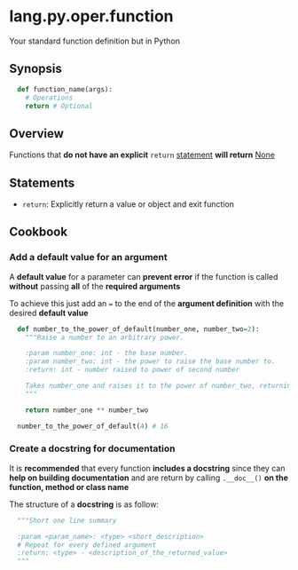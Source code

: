 # lang.py.oper.function

Your standard function definition but in Python

## Synopsis

```py
  def function_name(args):
    # Operations
    return # Optional
```

## Overview

Functions that **do not have an explicit** `return` [statement](./4g9v.md)  **will
return** [None](./y624.md)

## Statements

- `return`: Explicitly return a value or object and exit function

## Cookbook

### Add a default value for an argument

A **default value** for a parameter can **prevent error** if the function is called
**without** passing **all** of the **required arguments**

To achieve this just add an `=` to the end of the **argument definition** with
the desired **default value**

```py
  def number_to_the_power_of_default(number_one, number_two=2):
    """Raise a number to an arbitrary power.

    :param number_one: int - the base number.
    :param number_two: int - the power to raise the base number to.
    :return: int - number raised to power of second number

    Takes number_one and raises it to the power of number_two, returning the result.
    """

    return number_one ** number_two

  number_to_the_power_of_default(4) # 16
```

### Create a docstring for documentation

It is **recommended** that every function **includes a docstring** since they
can **help on building documentation** and are return by calling `.__doc__()`
**on the function, method or class name**

The structure of a **docstring** is as follow:

```py
  """Short one line summary

  :param <param_name>: <type> <short_description>
  # Repeat for every defined argument
  :return: <type> - <description_of_the_returned_value>
  """
```
